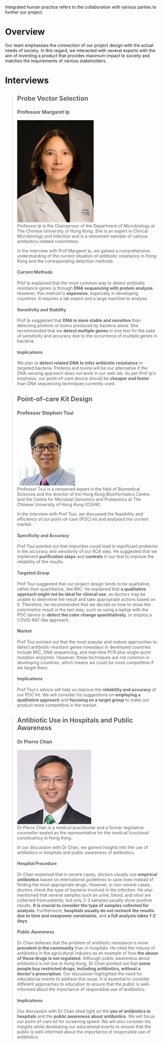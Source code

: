 Integrated human practice refers to the collaboration with various parties to further our project.  

# Overview

Our team emphasises the connection of our project design with the actual needs of society. In this regard, we interacted with several experts with the aim of inventing a product that provides maximum impact to society and matches the requirements of various stakeholders.  

# Interviews

> ## Probe Vector Selection
> 
> ### Professor Margaret Ip
> ![](/assets/humans/margaret%20ip%20full.jpg)  
> Professor Ip is the Chairperson of the Department of Microbiology at The Chinese University of Hong Kong. She is an expert in Clinical Microbiology and Infection and is a renowned member of various antibiotics-related committees.  
> <span class="--human-card-above"></span>  
>
> In the interview with Prof Margaret Ip, we gained a comprehensive understanding of the current situation of antibiotic resistance in Hong Kong and the corresponding detection methods.  
> 
> #### Current Methods
> Prof Ip explained that the most common way to detect antibiotic resistance genes is through **DNA sequencing with protein analysis**. However, this method is **expensive**, especially in developing countries. It requires a lab expert and a large machine to analyse.  
>
> #### Sensitivity and Stability
> Prof Ip suggested that **DNA is more stable and sensitive** than detecting proteins or toxins produced by bacteria alone. She recommended that we **detect multiple genes** in one test for the sake of sensitivity and accuracy due to the occurrence of multiple genes in bacteria.
>
> #### Implications
> We plan to **detect related DNA to infer antibiotic resistance** in targeted bacteria. Proteins and toxins will be our alternative if the DNA sensing approach does not work in our web lab. As per Prof Ip's emphasis, our point-of-care device should be **cheaper and faster** than DNA sequencing techniques currently used.  

> ## Point-of-care Kit Design
>
> ### Professor Stephen Tsui
> ![](/assets/humans/stephen%20tsui%20full.jpg)  
> Professor Tsui is a renowned expert in the field of Biomedical Sciences and the director of the Hong Kong Bioinformatics Centre and the Centre for Microbial Genomics and Proteomics at The Chinese University of Hong Kong (CUHK).  
> <span class="--human-card-above"></span>
>
> In the interview with Prof Tsui, we discussed the feasibility and efficiency of our point-of-care (POC) kit and analysed the current market.
>
> #### Specificity and Accuracy
> Prof Tsui pointed out that impurities could lead to significant problems in the accuracy and sensitivity of our RCA step. He suggested that we implement **purification steps** and **controls** in our test to improve the reliability of the results.
>
> #### Targeted Group
> Prof Tsui suggested that our project design tends to be qualitative, rather than quantitative, like MIC. He explained that **a qualitative approach might not be ideal for clinical use**, as doctors may be unable to determine the result and take appropriate actions based on it. Therefore, he recommended that we decide on how to show the colorimetric result in the last step, such as using a laptop with the POC device to **detect the color change quantitatively**, or employ a COVID RAT-like approach.
>
> #### Market
> Prof Tsui pointed out that the most popular and mature approaches to detect antibiotic-resistant genes nowadays in developed countries include MIC, DNA sequencing, and real-time PCR plus single-point mutation enzymes. However, these techniques are not common in developing countries, which means we could be more competitive if we target them.
>
> #### Implications
> Prof Tsui's advice will help us improve the **reliability and accuracy** of our POC kit. We will consider his suggestions on **employing a qualitative approach** and **focusing on a target group** to make our product more competitive in the market.

> ## Antibiotic Use in Hospitals and Public Awareness
>
> ### Dr Pierre Chan
> ![](/assets/humans/pierre%20chan%20full.jpg)  
> Dr Pierre Chan is a medical practitioner and a former legislative counsellor seated as the representative for the medical functional constituency in Hong Kong.  
> <span class="--human-card-above"></span>
>
> In our discussion with Dr Chan, we gained insights into the use of antibiotics in hospitals and public awareness of antibiotics.
>
> #### Hospital Procedure
> Dr Chan explained that in severe cases, doctors usually use **empirical antibiotics** based on international guidelines to save lives instead of finding the most appropriate drugs. However, in non-severe cases, doctors check the type of bacteria involved in the infection. He also mentioned that several samples such as urine, blood, and stool are collected from patients, but only 2-3 samples usually show positive results. **It is crucial to consider the type of samples collected for analysis.** Furthermore, **hospitals usually do not recheck the results due to time and manpower constraints**, and **a full analysis takes 1-2 days**.  
>
> #### Public Awareness
> Dr Chan believes that the problem of antibiotic resistance is more **prevalent in the community** than in hospitals. He cited the misuse of antibiotics in the agricultural industry as an example of how **the abuse of these drugs is not regulated**. Although public awareness about antibiotics is not low in Hong Kong, Dr Chan pointed out that **some people buy restricted drugs, including antibiotics, without a doctor's prescription**. Our discussion highlighted the need for educational events to address this issue. It is essential to consider different approaches to education to ensure that the public is well-informed about the importance of responsible use of antibiotics.
>
> #### Implications
> Our discussion with Dr Chan shed light on the **use of antibiotics in hospitals** and the **public awareness about antibiotics**. We will focus our point-of-care kit for screening speed. We will also consider his insights while developing our educational events to ensure that the public is well-informed about the importance of responsible use of antibiotics.